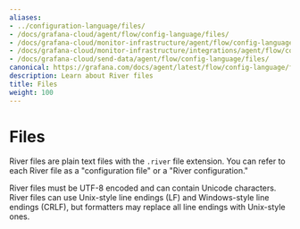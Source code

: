 ```yaml
---
aliases:
- ../configuration-language/files/
- /docs/grafana-cloud/agent/flow/config-language/files/
- /docs/grafana-cloud/monitor-infrastructure/agent/flow/config-language/files/
- /docs/grafana-cloud/monitor-infrastructure/integrations/agent/flow/config-language/files/
- /docs/grafana-cloud/send-data/agent/flow/config-language/files/
canonical: https://grafana.com/docs/agent/latest/flow/config-language/files/
description: Learn about River files
title: Files
weight: 100
---
```


# Files

River files are plain text files with the `.river` file extension.
You can refer to each River file as a "configuration file" or a "River configuration."

River files must be UTF-8 encoded and can contain Unicode characters.
River files can use Unix-style line endings (LF) and Windows-style line endings (CRLF), but formatters may replace all line endings with Unix-style ones.
